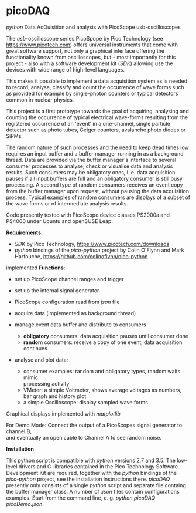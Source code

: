 # picoDAQ

*python* Data AcQuisition and analysis with PicoScope usb-oscilloscopes

The *usb*-oscilloscope series PicoSpope by Pico Technology 
(see https://www.picotech.com)
offers universal instruments that come with great software support, not only a graphical interface offering the functionality known from oscilloscopes, 
but - most importantly for this project - also with a software development kit
(*SDK*) allowing use the devices with wide range of high-level languages. 

This makes it possible to implement a data acquisition system as
is needed to record, analyse, classify and count the occurrence of wave
forms such as provided for example by single-photon counters or typical
detectors common in nuclear physics.

This project is a first prototype towards the goal of acquiring,
analysing and counting the occurrence of typical electrical wave-forms
resulting from the registered occurrence of an 'event' in a one-channel,
single particle detector such as photo tubes, Geiger counters, avalanche
photo diodes or SiPMs.

The random nature of such processes and the need to keep dead times low
requires an input buffer and a buffer manager running in as a background
thread. Data are provided via the buffer manager's interface to several
consumer processes to analyse, check or visualise data and analysis
results. Such consumers may be obligatory ones, i. e. data acquisition
pauses if all input buffers are full and an obligatory consumer is still
busy processing. A second type of random consumers receives an event copy
from the buffer manager upon request, without pausing the data acquisition
process. Typical examples of random consumers are displays of a subset
of the wave forms or of intermediate analysis results. 

Code presently tested with PicoScope device classes PS2000a and PS4000
under Ubuntu and openSUSE Leap.


**Requirements**:

  - *SDK* by Pico Technology, https://www.picotech.com/downloads
  - *python* bindings of the *pico-python* project by Colin O'Flynn
    and Mark Harfouche, https://github.com/colinoflynn/pico-python

implemented **Functions**:

  - set up PicoScope channel ranges and trigger
  - set up the internal signal generator
  - PicoScope configuration read from *json* file
  - acquire data (implemented as background thread)
  - manage event data buffer and distribute to consumers

     - **obligatory** consumers: data acquisition pauses until consumer done
     - **random** consumers: receive a copy of one event, data acquisition continues

  - analyse and plot data:
    - consumer examples:  random and obligatory types, random waits mimic  
       processing activity
    - VMeter: a simple Voltmeter, shows average voltages as numbers,
      bar graph and history plot
    - a simple Oscilloscope:  display sampled wave forms

  Graphical displays implemented with *matplotlib*

  For Demo Mode:
     Connect the output of a PicoScopes signal generator to channel B,   
     and eventually an open cable to Channel A to see random noise.

**Installation**

This python script is compatible with *python* versions 2.7 and 3.5.
The low-level drivers and C-libraries contained in the Pico Technology
Software Development Kit are required, together with the *python* bindings
of the *pico-python* project, see the installation instructions there.
*picoDAQ* presently only consists of a single *python* script and separate file
containg the buffer manager class. A number of *.json* files contain 
configurations examples. Start from the command line, e. g. *python picoDAQ picoDemo.json*.

